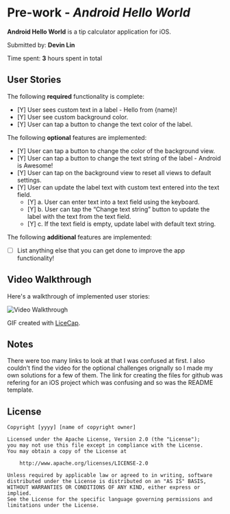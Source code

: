 # Pre-work - *Android Hello World*

**Android Hello World** is a tip calculator application for iOS.

Submitted by: **Devin Lin**

Time spent: **3** hours spent in total

## User Stories

The following **required** functionality is complete:

* [Y] User sees custom text in a label - Hello from {name}!
* [Y] User see custom background color.
* [Y] User can tap a button to change the text color of the label.

The following **optional** features are implemented:

* [Y] User can tap a button to change the color of the background view.
* [Y] User can tap a button to change the text string of the label - Android is Awesome!
* [Y] User can tap on the background view to reset all views to default settings.
* [Y] User can update the label text with custom text entered into the text field.
  * [Y] a. User can enter text into a text field using the keyboard.
  * [Y] b. User can tap the “Change text string” button to update the label with the text from the text field.
  * [Y] c. If the text field is empty, update label with default text string.

The following **additional** features are implemented:

- [ ] List anything else that you can get done to improve the app functionality!

## Video Walkthrough

Here's a walkthrough of implemented user stories:

<img src='https://i.imgur.com/4PcBAAf.gif' title='Video Walkthrough' width='' alt='Video Walkthrough' />

GIF created with [LiceCap](http://www.cockos.com/licecap/).

## Notes

There were too many links to look at that I was confused at first. I also couldn't find the video for the optional challenges orignally so I made my own solutions for a few of them. The link for creating the files for github was refering for an iOS project which was confusing and so was the README template.

## License

    Copyright [yyyy] [name of copyright owner]

    Licensed under the Apache License, Version 2.0 (the "License");
    you may not use this file except in compliance with the License.
    You may obtain a copy of the License at

        http://www.apache.org/licenses/LICENSE-2.0

    Unless required by applicable law or agreed to in writing, software
    distributed under the License is distributed on an "AS IS" BASIS,
    WITHOUT WARRANTIES OR CONDITIONS OF ANY KIND, either express or implied.
    See the License for the specific language governing permissions and
    limitations under the License.
